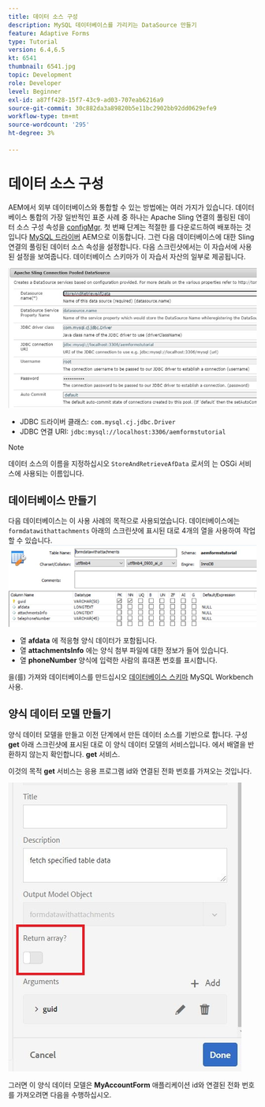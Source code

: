 ```yaml
---
title: 데이터 소스 구성
description: MySQL 데이터베이스를 가리키는 DataSource 만들기
feature: Adaptive Forms
type: Tutorial
version: 6.4,6.5
kt: 6541
thumbnail: 6541.jpg
topic: Development
role: Developer
level: Beginner
exl-id: a87ff428-15f7-43c9-ad03-707eab6216a9
source-git-commit: 30c882da3a89820b5e11bc2902bb92dd0629efe9
workflow-type: tm+mt
source-wordcount: '295'
ht-degree: 3%

---
```


# 데이터 소스 구성

AEM에서 외부 데이터베이스와 통합할 수 있는 방법에는 여러 가지가 있습니다. 데이터베이스 통합의 가장 일반적인 표준 사례 중 하나는 Apache Sling 연결의 풀링된 데이터 소스 구성 속성을 [configMgr](http://localhost:4502/system/console/configMgr).
첫 번째 단계는 적절한 를 다운로드하여 배포하는 것입니다 [MySQL 드라이버](https://mvnrepository.com/artifact/mysql/mysql-connector-java) AEM으로 이동합니다.
그런 다음 데이터베이스에 대한 Sling 연결의 풀링된 데이터 소스 속성을 설정합니다. 다음 스크린샷에서는 이 자습서에 사용된 설정을 보여줍니다. 데이터베이스 스키마가 이 자습서 자산의 일부로 제공됩니다.

![데이터 소스](assets/data-source.JPG)


* JDBC 드라이버 클래스: `com.mysql.cj.jdbc.Driver`
* JDBC 연결 URI: `jdbc:mysql://localhost:3306/aemformstutorial`

>[!NOTE]
>데이터 소스의 이름을 지정하십시오 `StoreAndRetrieveAfData` 로서의 는 OSGi 서비스에 사용되는 이름입니다.


## 데이터베이스 만들기


다음 데이터베이스는 이 사용 사례의 목적으로 사용되었습니다. 데이터베이스에는 `formdatawithattachments` 아래의 스크린샷에 표시된 대로 4개의 열을 사용하여 작업할 수 있습니다.
![데이터 기반](assets/table-schema.JPG)

* 열 **afdata** 에 적응형 양식 데이터가 포함됩니다.
* 열 **attachmentsInfo** 에는 양식 첨부 파일에 대한 정보가 들어 있습니다.
* 열 **phoneNumber** 양식에 입력한 사람의 휴대폰 번호를 표시합니다.

을(를) 가져와 데이터베이스를 만드십시오 [데이터베이스 스키마](assets/data-base-schema.sql)
MySQL Workbench 사용.

## 양식 데이터 모델 만들기

양식 데이터 모델을 만들고 이전 단계에서 만든 데이터 소스를 기반으로 합니다.
구성 **get** 아래 스크린샷에 표시된 대로 이 양식 데이터 모델의 서비스입니다.
에서 배열을 반환하지 않는지 확인합니다. **get** 서비스.

이것의 목적 **get** 서비스는 응용 프로그램 id와 연결된 전화 번호를 가져오는 것입니다.

![getService](assets/get-service.JPG)

그러면 이 양식 데이터 모델은 **MyAccountForm** 애플리케이션 id와 연결된 전화 번호를 가져오려면 다음을 수행하십시오.
